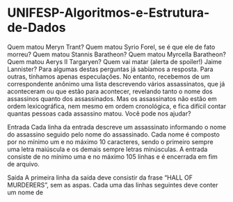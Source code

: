 # UNIFESP-Algoritmos-e-Estrutura-de-Dados


Quem matou Meryn Trant? Quem matou Syrio Forel, se é que ele de fato morreu? Quem matou Stannis Baratheon? Quem matou Myrcella Baratheon? Quem matou Aerys II Targaryen? Quem vai matar (alerta de spoiler!) Jaime Lannister? Para algumas destas perguntas já sabíamos a resposta. Para outras, tínhamos apenas especulações. No entanto, recebemos de um correspondente anônimo uma lista descrevendo vários assassinatos, que já aconteceram ou que estão para acontecer, revelando tanto o nome dos assassinos quanto dos assassinados. Mas os assassinatos não estão em ordem lexicográfica, nem mesmo em ordem cronológica, e fica difícil contar quantas pessoas cada assassino matou. Você pode nos ajudar?

Entrada
Cada linha da entrada descreve um assassinato informando o nome do assassino seguido pelo nome do assassinado. Cada nome é composto por no mínimo um e no máximo 10 caracteres, sendo o primeiro sempre uma letra maiúscula e os demais sempre letras minúsculas. A entrada consiste de no mínimo uma e no máximo 105 linhas e é encerrada em fim de arquivo.

Saída
A primeira linha da saída deve consistir da frase “HALL OF MURDERERS”, sem as aspas. Cada uma das linhas seguintes deve conter um nome de 
